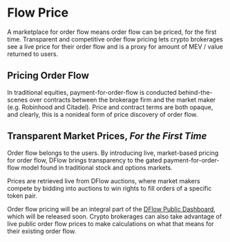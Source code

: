 # Flow Price

A marketplace for order flow means order flow can be priced, for the first time. Transparent and competitive order flow pricing lets crypto brokerages see a live price for their order flow and is a proxy for amount of MEV / value returned to users.

## Pricing Order Flow

In traditional equities, payment-for-order-flow is conducted behind-the-scenes over contracts between the brokerage firm and the market maker (e.g. Robinhood and Citadel). Price and contract terms are both opaque, and clearly, this is a nonideal form of price discovery of order flow.

## Transparent Market Prices, _For the First Time_

Order flow belongs to the users. By introducing live, market-based pricing for order flow, DFlow brings transparency to the gated payment-for-order-flow model found in traditional stock and options markets.

Prices are retrieved live from DFlow auctions, where market makers compete by bidding into auctions to win rights to fill orders of a specific token pair.

Order flow pricing will be an integral part of the [DFlow Public Dashboard](public-dashboard.md), which will be released soon. Crypto brokerages can also take advantage of live public order flow prices to make calculations on what that means for their existing order flow.

